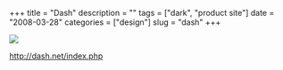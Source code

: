 +++
title = "Dash"
description = ""
tags = ["dark", "product site"]
date = "2008-03-28"
categories = ["design"]
slug = "dash"
+++


 

  <div id="screens-thumbs" class="clearfix">
    <div class="txt-center" id="design-submission"><a href="http://dash.net/index.php"><img id='bluga-thumbnail-766' class='bluga-thumbnail large' src='//konigi.com/media/bluga/
wt47f2757aa3172.jpg'/></a></div>  
  </div>   
<p><a href="http://dash.net/index.php">http://dash.net/index.php</a></p>




